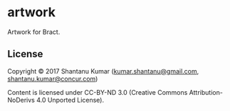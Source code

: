 # artwork

Artwork for Bract.


## License

Copyright © 2017 Shantanu Kumar (kumar.shantanu@gmail.com, shantanu.kumar@concur.com)

Content is licensed under CC-BY-ND 3.0 (Creative Commons Attribution-NoDerivs 4.0
Unported License).
